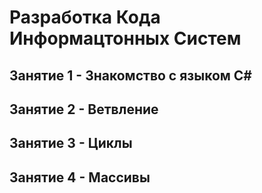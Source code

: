 # Разработка Кода Информацтонных Систем

## Занятие 1 - Знакомство с языком C#

## Занятие 2 - Ветвление

## Занятие 3 - Циклы

## Занятие 4 - Массивы
